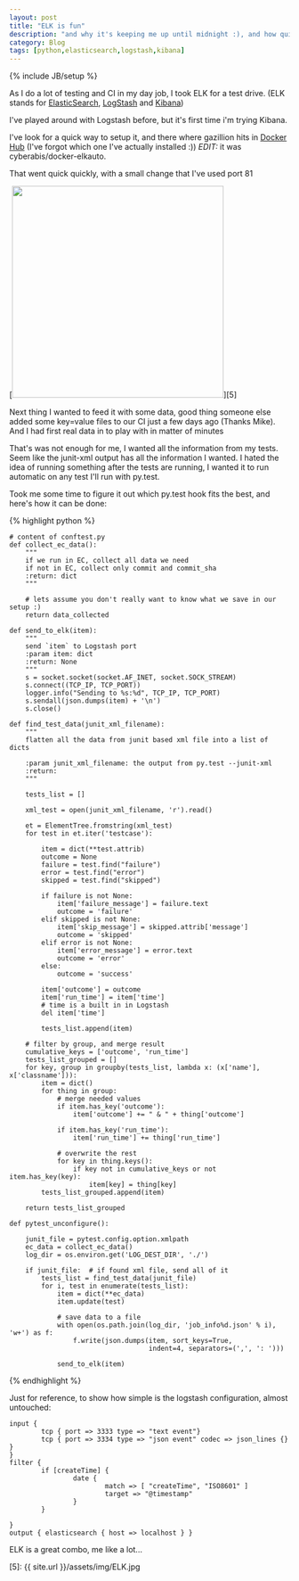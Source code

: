 ```yaml
---
layout: post
title: "ELK is fun"
description: "and why it's keeping me up until midnight :), and how quick it can be setup with docker"
category: Blog
tags: [python,elasticsearch,logstash,kibana]
---
```

{% include JB/setup %}

As I do a lot of testing and CI in my day job, I took ELK for a test drive.
(ELK stands for [ElasticSearch][1], [LogStash][2] and [Kibana][3])

I've played around with Logstash before, but it's first time i'm trying Kibana.

I've look for a quick way to setup it, and there where gazillion hits in [Docker Hub][4]
(I've forgot which one I've actually installed :))
*EDIT:* it was cyberabis/docker-elkauto.

That went quick quickly, with a small change that I've used port 81

[<img src="{{ site.url }}/assets/img/ELK.jpg" width="380" />][5]

Next thing I wanted to feed it with some data, good thing someone else added some key=value files to our CI just a few days ago (Thanks Mike).
And I had first real data in to play with in matter of minutes

That's was not enough for me, I wanted all the information from my tests.
Seem like the junit-xml output has all the information I wanted.
I hated the idea of running something after the tests are running,
I wanted it to run automatic on any test I'll run with py.test.

Took me some time to figure it out which py.test hook fits the best, and here's how it can be done:

{% highlight python %}

    # content of conftest.py
    def collect_ec_data():
        """
        if we run in EC, collect all data we need
        if not in EC, collect only commit and commit_sha
        :return: dict
        """

        # lets assume you don't really want to know what we save in our setup :)
        return data_collected

    def send_to_elk(item):
        """
        send `item` to Logstash port
        :param item: dict
        :return: None
        """
        s = socket.socket(socket.AF_INET, socket.SOCK_STREAM)
        s.connect((TCP_IP, TCP_PORT))
        logger.info("Sending to %s:%d", TCP_IP, TCP_PORT)
        s.sendall(json.dumps(item) + '\n')
        s.close()

    def find_test_data(junit_xml_filename):
        """
        flatten all the data from junit based xml file into a list of dicts

        :param junit_xml_filename: the output from py.test --junit-xml
        :return:
        """

        tests_list = []

        xml_test = open(junit_xml_filename, 'r').read()

        et = ElementTree.fromstring(xml_test)
        for test in et.iter('testcase'):

            item = dict(**test.attrib)
            outcome = None
            failure = test.find("failure")
            error = test.find("error")
            skipped = test.find("skipped")

            if failure is not None:
                item['failure_message'] = failure.text
                outcome = 'failure'
            elif skipped is not None:
                item['skip_message'] = skipped.attrib['message']
                outcome = 'skipped'
            elif error is not None:
                item['error_message'] = error.text
                outcome = 'error'
            else:
                outcome = 'success'

            item['outcome'] = outcome
            item['run_time'] = item['time']
            # time is a built in in Logstash
            del item['time']

            tests_list.append(item)

        # filter by group, and merge result
        cumulative_keys = ['outcome', 'run_time']
        tests_list_grouped = []
        for key, group in groupby(tests_list, lambda x: (x['name'], x['classname'])):
            item = dict()
            for thing in group:
                # merge needed values
                if item.has_key('outcome'):
                    item['outcome'] += " & " + thing['outcome']

                if item.has_key('run_time'):
                    item['run_time'] += thing['run_time']

                # overwrite the rest
                for key in thing.keys():
                    if key not in cumulative_keys or not item.has_key(key):
                        item[key] = thing[key]
            tests_list_grouped.append(item)

        return tests_list_grouped

    def pytest_unconfigure():

        junit_file = pytest.config.option.xmlpath
        ec_data = collect_ec_data()
        log_dir = os.environ.get('LOG_DEST_DIR', './')

        if junit_file:  # if found xml file, send all of it
            tests_list = find_test_data(junit_file)
            for i, test in enumerate(tests_list):
                item = dict(**ec_data)
                item.update(test)

                # save data to a file
                with open(os.path.join(log_dir, 'job_info%d.json' % i), 'w+') as f:
                    f.write(json.dumps(item, sort_keys=True,
                                       indent=4, separators=(',', ': ')))

                send_to_elk(item)

{% endhighlight %}

Just for reference, to show how simple is the logstash configuration, almost untouched:

    input {
            tcp { port => 3333 type => "text event"}
            tcp { port => 3334 type => "json event" codec => json_lines {} }
    }
    filter {
            if [createTime] {
                    date {
                            match => [ "createTime", "ISO8601" ]
                            target => "@timestamp"
                    }
            }

    }
    output { elasticsearch { host => localhost } }

ELK is a great combo, me like a lot...

[1]: http://www.elasticsearch.org/overview/elasticsearch/
[2]: http://www.elasticsearch.org/overview/logstash/
[3]: http://www.elasticsearch.org/overview/kibana/
[4]: https://registry.hub.docker.com/search?&q=elk
[5]: {{ site.url }}/assets/img/ELK.jpg
